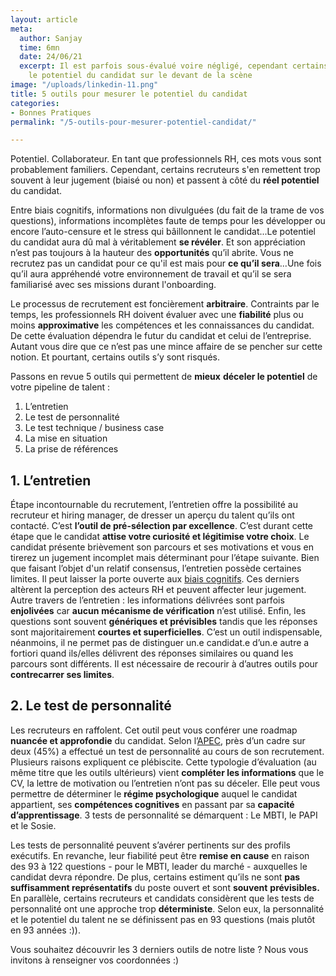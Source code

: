 ```yaml
---
layout: article
meta:
  author: Sanjay
  time: 6mn
  date: 24/06/21
  excerpt: Il est parfois sous-évalué voire négligé, cependant certains outils mettent
    le potentiel du candidat sur le devant de la scène
image: "/uploads/linkedin-11.png"
title: 5 outils pour mesurer le potentiel du candidat
categories:
- Bonnes Pratiques
permalink: "/5-outils-pour-mesurer-potentiel-candidat/"

---
```

Potentiel. Collaborateur. En tant que professionnels RH, ces mots vous sont probablement familiers. Cependant, certains recruteurs s'en remettent trop souvent à leur jugement (biaisé ou non) et passent à côté du **réel potentiel** du candidat.

Entre biais cognitifs, informations non divulguées (du fait de la trame de vos questions), informations incomplètes faute de temps pour les développer ou encore l’auto-censure et le stress qui bâillonnent le candidat...Le potentiel du candidat aura dû mal à véritablement **se révéler**. Et son appréciation n’est pas toujours à la hauteur des **opportunités** qu’il abrite. Vous ne recrutez pas un candidat pour ce qu'il est mais pour **ce qu’il sera**...Une fois qu’il aura appréhendé votre environnement de travail et qu’il se sera familiarisé avec ses missions durant l'onboarding.

Le processus de recrutement est foncièrement **arbitraire**. Contraints par le temps, les professionnels RH doivent évaluer avec une **fiabilité** plus ou moins **approximative** les compétences et les connaissances du candidat. De cette évaluation dépendra le futur du candidat et celui de l’entreprise. Autant vous dire que ce n’est pas une mince affaire de se pencher sur cette notion. Et pourtant, certains outils s’y sont risqués.

Passons en revue 5 outils qui permettent de **mieux** **déceler le potentiel** de votre pipeline de talent :

1. L’entretien
2. Le test de personnalité
3. Le test technique / business case
4. La mise en situation
5. La prise de références

## 1. L’entretien

Étape incontournable du recrutement, l’entretien offre la possibilité au recruteur et hiring manager, de dresser un aperçu du talent qu’ils ont contacté. C’est **l’outil de pré-sélection par excellence**. C’est durant cette étape que le candidat **attise votre curiosité et légitimise votre choix**. Le candidat présente brièvement son parcours et ses motivations et vous en tirerez un jugement incomplet mais déterminant pour l’étape suivante. Bien que faisant l’objet d'un relatif consensus, l’entretien possède certaines limites. Il peut laisser la porte ouverte aux [biais cognitifs](https://blog.refty.co/intuition-un-indicateur-fiable-en-entretien/). Ces derniers altèrent la perception des acteurs RH et peuvent affecter leur jugement. Autre travers de l’entretien : les informations délivrées sont parfois **enjolivées** car **aucun** **mécanisme de vérification** n’est utilisé. Enfin, les questions sont souvent **génériques et prévisibles** tandis que les réponses sont majoritairement **courtes et superficielles**. C’est un outil indispensable, néanmoins, il ne permet pas de distinguer un.e candidat.e d’un.e autre a fortiori quand ils/elles délivrent des réponses similaires ou quand les parcours sont différents. Il est nécessaire de recourir à d’autres outils pour **contrecarrer ses limites**.

## 2. Le test de personnalité

Les recruteurs en raffolent. Cet outil peut vous conférer une roadmap **nuancée et approfondie** du candidat. Selon l’[APEC](https://www.pole-emploi.fr/employeur/lessentiel-pour-embaucher/savoir-faire-et-savoir-etre/3-tests-de-personnalite--pour-re.html), près d’un cadre sur deux (45%) a effectué un test de personnalité au cours de son recrutement. Plusieurs raisons expliquent ce plébiscite. Cette typologie d’évaluation (au même titre que les outils ultérieurs) vient **compléter les informations** que le CV, la lettre de motivation ou l’entretien n’ont pas su déceler. Elle peut vous permettre de déterminer le **régime psychologique** auquel le candidat appartient, ses **compétences cognitives** en passant par sa **capacité d’apprentissage**. 3 tests de personnalité se démarquent : Le MBTI, le PAPI et le Sosie.

Les tests de personnalité peuvent s’avérer pertinents sur des profils exécutifs. En revanche, leur fiabilité peut être **remise en cause** en raison des 93 à 122 questions - pour le MBTI, leader du marché - auxquelles le candidat devra répondre. De plus, certains estiment qu’ils ne sont **pas suffisamment représentatifs** du poste ouvert et sont **souvent** **prévisibles.** En parallèle, certains recruteurs et candidats considèrent que les tests de personnalité ont une approche trop **déterministe**. Selon eux, la personnalité et le potentiel du talent ne se définissent pas en 93 questions (mais plutôt en 93 années :)).

Vous souhaitez découvrir les 3 derniers outils de notre liste ? Nous vous invitons à renseigner vos coordonnées :)

<!--\[if lte IE 8\]> <script charset="utf-8" type="text/javascript" src="//js.hsforms.net/forms/v2-legacy.js"></script> <!\[endif\]--> <script charset="utf-8" type="text/javascript" src="//js.hsforms.net/forms/v2.js"></script> <script> hbspt.forms.create({ region: "na1", portalId: "9017898", formId: "c4a9c619-f897-45ed-9059-a94df6464638" }); </script>

<!-- Start of HubSpot Embed Code -->
<script type="text/javascript" id="hs-script-loader" async defer src="//js.hs-scripts.com/9017898.js"></script>
<!-- End of HubSpot Embed Code -->